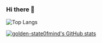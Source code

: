 ### Hi there 👋

<!--
**golden-state0fmind/golden-state0fmind** is a ✨ _special_ ✨ repository because its `README.md` (this file) appears on your GitHub profile.

Here are some ideas to get you started:

- 🔭 I’m currently working on ...
- 🌱 I’m currently learning ...
- 👯 I’m looking to collaborate on ...
- 🤔 I’m looking for help with ...
- 💬 Ask me about ...
- 📫 How to reach me: ...
- 😄 Pronouns: ...
- ⚡ Fun fact: ...
-->
![Top Langs](https://github-readme-stats.vercel.app/api/top-langs/?username=golden-state0fmind&layout=compact&show_icons=true&theme=radical)

[![golden-state0fmind's GitHub stats](https://github-readme-stats.vercel.app/api?username=golden-state0fmind&show_icons=true&theme=radical)](https://github.com/golden-state0fmind/github-readme-stats)
